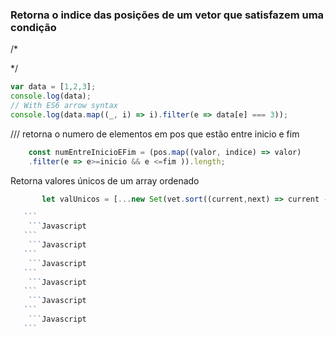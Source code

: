 ### Retorna o indice das posições de um vetor que satisfazem uma condição 
/*

*/

```Javascript
var data = [1,2,3];
console.log(data);
// With ES6 arrow syntax
console.log(data.map((_, i) => i).filter(e => data[e] === 3));
```


/// retorna o numero de elementos em pos que  estão entre inicio e fim 

```Javascript
    const numEntreInicioEFim = (pos.map((valor, indice) => valor)
    .filter(e => e>=inicio && e <=fim )).length;
```
Retorna valores únicos de um array ordenado 
```Javascript
       let valUnicos = [...new Set(vet.sort((current,next) => current - next))]; 
```


 ```Javascript
    ```
     ```Javascript
    ```
     ```Javascript
    ```
     ```Javascript
    ```
     ```Javascript
    ```
     ```Javascript
    ```
     ```Javascript
    ```
